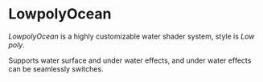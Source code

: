 # LowpolyOcean

_LowpolyOcean_ is a highly customizable water shader system, style is _Low poly_.

Supports water surface and under water effects, and under water effects can be seamlessly switches.
